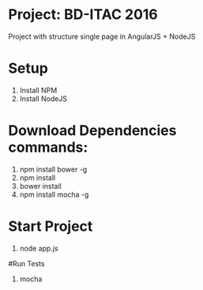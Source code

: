 # Project: BD-ITAC 2016
Project with structure single page in AngularJS + NodeJS

# Setup
1. Install NPM
2. Install NodeJS

# Download Dependencies commands:
1. npm install bower -g
2. npm install
3. bower install
3. npm install mocha -g

# Start Project
1. node app.js

#Run Tests
1. mocha 